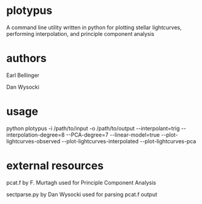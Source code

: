plotypus
========

A command line utility written in python for plotting stellar lightcurves,
performing interpolation, and principle component analysis

authors
=======

Earl Bellinger

Dan Wysocki

usage
=====

python plotypus -i /path/to/input -o /path/to/output --interpolant=trig
--interpolation-degree=8 --PCA-degree=7 --linear-model=true
--plot-lightcurves-observed --plot-lightcurves-interpolated
--plot-lightcurves-pca

external resources
==================

pcat.f by F. Murtagh used for Principle Component Analysis

sectparse.py by Dan Wysocki used for parsing pcat.f output
